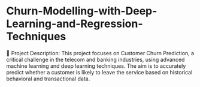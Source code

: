 # Churn-Modelling-with-Deep-Learning-and-Regression-Techniques
📝 Project Description:
This project focuses on Customer Churn Prediction, a critical challenge in the telecom and banking industries, using advanced machine learning and deep learning techniques. The aim is to accurately predict whether a customer is likely to leave the service based on historical behavioral and transactional data.
